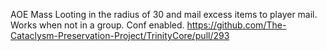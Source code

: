 AOE Mass Looting in the radius of 30 and mail excess items to player mail.
Works when not in a group.
Conf enabled.
https://github.com/The-Cataclysm-Preservation-Project/TrinityCore/pull/293

